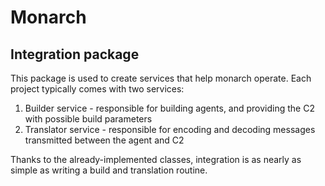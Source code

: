 # Monarch
## Integration package

This package is used to create services that help monarch operate.
Each project typically comes with two services:
1. Builder service - responsible for building agents, and providing the C2 with possible build parameters
2. Translator service - responsible for encoding and decoding messages transmitted between the agent and C2

Thanks to the already-implemented classes, integration is as nearly as simple as writing a build
and translation routine.

<!--TODO: Write up documentation for both builder and translator packages>